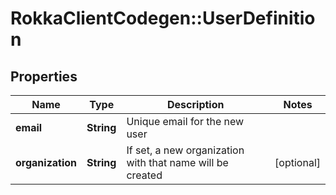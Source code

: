 # RokkaClientCodegen::UserDefinition

## Properties
Name | Type | Description | Notes
------------ | ------------- | ------------- | -------------
**email** | **String** | Unique email for the new user | 
**organization** | **String** | If set, a new organization with that name will be created | [optional] 



